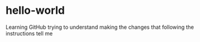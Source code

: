 # hello-world
Learning GitHub
trying to understand
making the changes that following the instructions tell me

